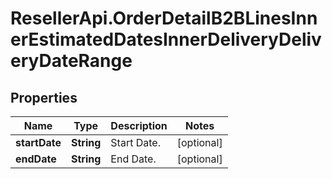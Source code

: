 # ResellerApi.OrderDetailB2BLinesInnerEstimatedDatesInnerDeliveryDeliveryDateRange

## Properties

Name | Type | Description | Notes
------------ | ------------- | ------------- | -------------
**startDate** | **String** | Start Date. | [optional] 
**endDate** | **String** | End Date. | [optional] 


